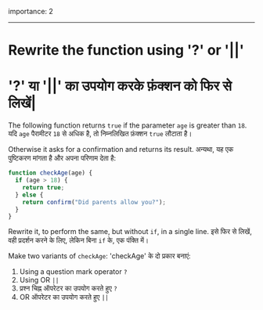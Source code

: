 importance: 2

---

# Rewrite the function using '?' or '||'

# '?' या '||' का उपयोग करके फ़ंक्शन को फिर से लिखें|

The following function returns `true` if the parameter `age` is greater than `18`.
यदि `age` पैरामीटर `18` से अधिक है, तो निम्नलिखित फ़ंक्शन `true` लौटाता है।

Otherwise it asks for a confirmation and returns its result.
अन्यथा, यह एक पुष्टिकरण मांगता है और अपना परिणाम देता है:

```js
function checkAge(age) {
  if (age > 18) {
    return true;
  } else {
    return confirm("Did parents allow you?");
  }
}
```

Rewrite it, to perform the same, but without `if`, in a single line.
इसे फिर से लिखें, वही प्रदर्शन करने के लिए, लेकिन बिना `if` के, एक पंक्ति में।

Make two variants of `checkAge`:
'checkAge' के दो प्रकार बनाएं:

1. Using a question mark operator `?`
2. Using OR `||`
1. प्रश्न चिह्न ऑपरेटर का उपयोग करते हुए `?`
2. OR ऑपरेटर का उपयोग करते हुए `||`
